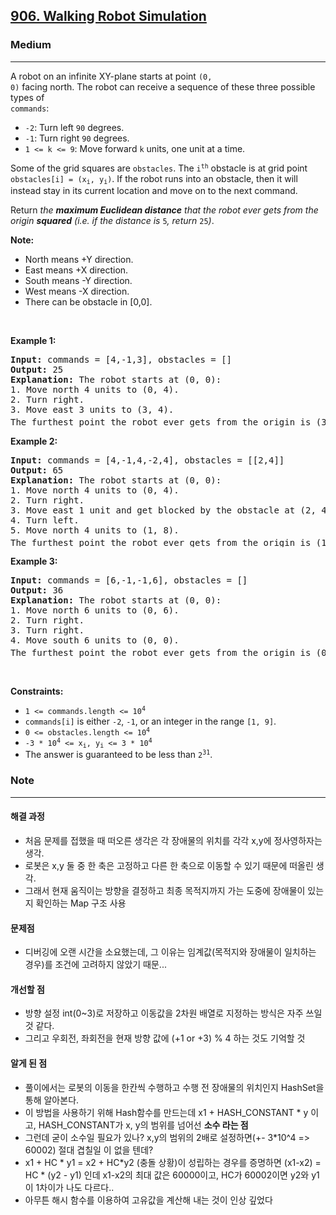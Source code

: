 <h2><a href="https://leetcode.com/problems/walking-robot-simulation">906. Walking Robot
Simulation</a></h2><h3>Medium</h3><hr><p>A robot on an infinite XY-plane starts at point <code>(0,
0)</code> facing north. The robot can receive a sequence of these three possible types of <code>
commands</code>:</p>

<ul>
	<li><code>-2</code>: Turn left <code>90</code> degrees.</li>
	<li><code>-1</code>: Turn right <code>90</code> degrees.</li>
	<li><code>1 &lt;= k &lt;= 9</code>: Move forward <code>k</code> units, one unit at a time.</li>
</ul>

<p>Some of the grid squares are <code>obstacles</code>. The <code>i<sup>th</sup></code> obstacle is at grid point <code>obstacles[i] = (x<sub>i</sub>, y<sub>i</sub>)</code>. If the robot runs into an obstacle, then it will instead stay in its current location and move on to the next command.</p>

<p>Return <em>the <strong>maximum Euclidean distance</strong> that the robot ever gets from the origin <strong>squared</strong> (i.e. if the distance is </em><code>5</code><em>, return </em><code>25</code><em>)</em>.</p>

<p><strong>Note:</strong></p>

<ul>
	<li>North means +Y direction.</li>
	<li>East means +X direction.</li>
	<li>South means -Y direction.</li>
	<li>West means -X direction.</li>
	<li>There can be obstacle in&nbsp;[0,0].</li>
</ul>

<p>&nbsp;</p>
<p><strong class="example">Example 1:</strong></p>

<pre>
<strong>Input:</strong> commands = [4,-1,3], obstacles = []
<strong>Output:</strong> 25
<strong>Explanation:</strong> The robot starts at (0, 0):
1. Move north 4 units to (0, 4).
2. Turn right.
3. Move east 3 units to (3, 4).
The furthest point the robot ever gets from the origin is (3, 4), which squared is 3<sup>2</sup> + 4<sup>2</sup> = 25 units away.
</pre>

<p><strong class="example">Example 2:</strong></p>

<pre>
<strong>Input:</strong> commands = [4,-1,4,-2,4], obstacles = [[2,4]]
<strong>Output:</strong> 65
<strong>Explanation:</strong> The robot starts at (0, 0):
1. Move north 4 units to (0, 4).
2. Turn right.
3. Move east 1 unit and get blocked by the obstacle at (2, 4), robot is at (1, 4).
4. Turn left.
5. Move north 4 units to (1, 8).
The furthest point the robot ever gets from the origin is (1, 8), which squared is 1<sup>2</sup> + 8<sup>2</sup> = 65 units away.
</pre>

<p><strong class="example">Example 3:</strong></p>

<pre>
<strong>Input:</strong> commands = [6,-1,-1,6], obstacles = []
<strong>Output:</strong> 36
<strong>Explanation:</strong> The robot starts at (0, 0):
1. Move north 6 units to (0, 6).
2. Turn right.
3. Turn right.
4. Move south 6 units to (0, 0).
The furthest point the robot ever gets from the origin is (0, 6), which squared is 6<sup>2</sup> = 36 units away.
</pre>

<p>&nbsp;</p>
<p><strong>Constraints:</strong></p>

<ul>
	<li><code>1 &lt;= commands.length &lt;= 10<sup>4</sup></code></li>
	<li><code>commands[i]</code> is either <code>-2</code>, <code>-1</code>, or an integer in the range <code>[1, 9]</code>.</li>
	<li><code>0 &lt;= obstacles.length &lt;= 10<sup>4</sup></code></li>
	<li><code>-3 * 10<sup>4</sup> &lt;= x<sub>i</sub>, y<sub>i</sub> &lt;= 3 * 10<sup>4</sup></code></li>
	<li>The answer is guaranteed to be less than <code>2<sup>31</sup></code>.</li>
</ul>

<h3>Note</h3>
<hr>
<h4>해결 과정</h4>
<ul>
<li>처음 문제를 접했을 때 떠오른 생각은 각 장애물의 위치를 각각 x,y에 정사영하자는 생각.</li>
<li>로봇은 x,y 둘 중 한 축은 고정하고 다른 한 축으로 이동할 수 있기 때문에 떠올린 생각.</li>
<li>그래서 현재 움직이는 방향을 결정하고 최종 목적지까지 가는 도중에 장애물이 있는지 확인하는 Map 구조 사용</li>
</ul>

<h4>문제점</h4>
<ul>
<li>디버깅에 오랜 시간을 소요했는데, 그 이유는 임계값(목적지와 장애물이 일치하는 경우)를 조건에 고려하지 않았기 때문...</li>
</ul>

<h4>개선할 점</h4>
<ul>
    <li>방향 설정 int(0~3)로 저장하고 이동값을 2차원 배열로 지정하는 방식은 자주 쓰일 것 같다.</li>
    <li>그리고 우회전, 좌회전을 현재 방향 값에 (+1 or +3) % 4 하는 것도 기억할 것</li>
</ul>

<h4>알게 된 점</h4>
<ul>
<li>풀이에서는 로봇의 이동을 한칸씩 수행하고 수행 전 장애물의 위치인지 HashSet을 통해 알아본다.</li>
<li>이 방법을 사용하기 위해 Hash함수를 만드는데 x1 + HASH_CONSTANT * y 이고, HASH_CONSTANT가 x, y의 범위를 넘어선 <strong>소수 라는 점</strong></li>
<li>그런데 굳이 소수일 필요가 있나? x,y의 범위의 2배로 설정하면(+- 3*10^4 => 60002) 절대 겹칠일 이 없을 텐데?</li>
<li> x1 + HC * y1 = x2 + HC*y2 (충돌 상황)이 성립하는 경우를 증명하면 (x1-x2) = HC * (y2 - y1) 인데 x1-x2의 최대 값은 60000이고, HC가 60002이면 y2와 y1이 1차이가 나도 다르다..</li>
<li>아무튼 해시 함수를 이용하여 고유값을 계산해 내는 것이 인상 깊었다</li>
</ul>
